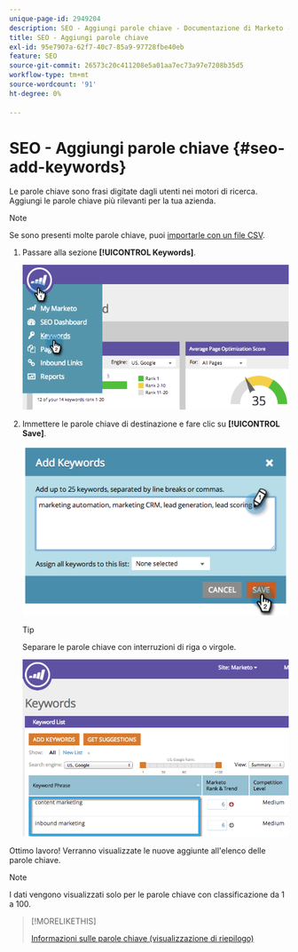 ```yaml
---
unique-page-id: 2949204
description: SEO - Aggiungi parole chiave - Documentazione di Marketo - Documentazione del prodotto
title: SEO - Aggiungi parole chiave
exl-id: 95e7907a-62f7-40c7-85a9-97728fbe40eb
feature: SEO
source-git-commit: 26573c20c411208e5a01aa7ec73a97e7208b35d5
workflow-type: tm+mt
source-wordcount: '91'
ht-degree: 0%

---
```


# SEO - Aggiungi parole chiave {#seo-add-keywords}

Le parole chiave sono frasi digitate dagli utenti nei motori di ricerca. Aggiungi le parole chiave più rilevanti per la tua azienda.

>[!NOTE]
>
>Se sono presenti molte parole chiave, puoi [importarle con un file CSV](/help/marketo/product-docs/additional-apps/seo/keywords/seo-importing-keywords-with-a-csv.md).

1. Passare alla sezione **[!UICONTROL Keywords]**.

   ![](assets/image2014-9-18-11-3a28-3a39.png)

1. Immettere le parole chiave di destinazione e fare clic su **[!UICONTROL Save]**.

   ![](assets/image2014-9-18-11-3a28-3a51.png)

   >[!TIP]
   >
   >Separare le parole chiave con interruzioni di riga o virgole.

   ![](assets/image2014-9-18-11-3a29-3a12.png)

Ottimo lavoro! Verranno visualizzate le nuove aggiunte all&#39;elenco delle parole chiave.

>[!NOTE]
>
>I dati vengono visualizzati solo per le parole chiave con classificazione da 1 a 100.

>[!MORELIKETHIS]
>
>[Informazioni sulle parole chiave (visualizzazione di riepilogo)](/help/marketo/product-docs/additional-apps/seo/keywords/seo-understanding-keywords.md)

